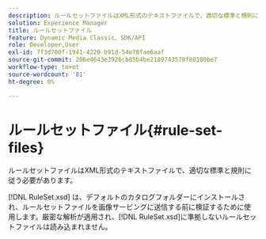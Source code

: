 ```yaml
---
description: ルールセットファイルはXML形式のテキストファイルで、適切な標準と規則に従う必要があります。
solution: Experience Manager
title: ルールセットファイル
feature: Dynamic Media Classic、SDK/API
role: Developer,User
exl-id: 7f3d700f-1941-4220-b91d-54e78fae6aaf
source-git-commit: 206e4643e3926cb85b4be2189743578f88180be7
workflow-type: tm+mt
source-wordcount: '81'
ht-degree: 0%

---
```


# ルールセットファイル{#rule-set-files}

ルールセットファイルはXML形式のテキストファイルで、適切な標準と規則に従う必要があります。

[!DNL RuleSet.xsd] は、デフォルトのカタログフォルダーにインストールされ、ルールセットファイルを画像サービングに送信する前に検証するために使用します。厳密な解析が適用され、[!DNL RuleSet.xsd]に準拠しないルールセットファイルは読み込まれません。
